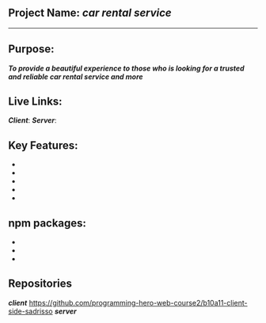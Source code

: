 ## Project Name: ***car rental service***
***

## Purpose: 
***To provide a beautiful experience to those who is looking for a trusted and reliable car rental service and more***

## Live Links: 
***Client***:
***Server***:

## Key Features: 
-
-
-
-
-

## npm packages: 
-
-
-

## Repositories
***client***
https://github.com/programming-hero-web-course2/b10a11-client-side-sadrisso
***server***

